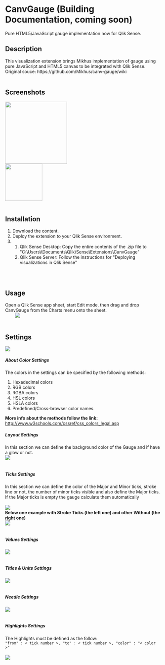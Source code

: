 # CanvGauge (Building Documentation, coming soon)
Pure HTML5/JavaScript gauge implementation now for Qlik Sense.

<h2>Description</h2>
This visualization extension brings Mikhus implementation of gauge using pure JavaScript and HTML5 canvas to be integrated with Qlik Sense. 
Original souce: https://github.com/Mikhus/canv-gauge/wiki
<br/>
<br/>
<h2>Screenshots</h2>
<img src="https://raw.githubusercontent.com/CodingBSilva/CanvGauge/master/CanvGauge/preview.png" height="200" /><br/>
<img src="https://github.com/CodingBSilva/CanvGauge/blob/master/CanvGaugeImg2.PNG?raw=true" height="120" />
<!--<img src="https://github.com/CodingBSilva/CanvGauge/blob/master/CanvGaugeImg3.PNG?raw=true" height="120" />
<img src="https://github.com/CodingBSilva/CanvGauge/blob/master/CanvGaugeImg1.PNG?raw=true" height="120" />-->
<br/>
<br/>
<h2>Installation</h2>
<ol>
<li>Download the content.</li>
<li>Deploy the extension to your Qlik Sense environment.</li>

<li><ol>

  <li>Qlik Sense Desktop: Copy the entire contents of the .zip file to 
  "C:\Users\<UserName>\Documents\Qlik\Sense\Extensions\CanvGauge"</li>

  <li>Qlik Sense Server: Follow the instructions for "Deploying visualizations in Qlik Sense"
  
  </ol>
</li>
</ol>
<br/>
<br/>
<h2>Usage</h2>
Open a Qlik Sense app sheet, start Edit mode, then drag and drop CanvGauge from the Charts menu onto the sheet.<br/>
&nbsp;&nbsp;&nbsp;&nbsp;&nbsp;&nbsp;&nbsp;&nbsp;<img src="https://github.com/CodingBSilva/CanvGauge/blob/master/CanvGaugeButton.PNG?raw=true" />
<br/>
<br/>
<h2>Settings</h2>
<img src="https://github.com/CodingBSilva/CanvGauge/blob/master/CanvGaugeSettings.PNG?raw=true"/><br/>

<h5>About Color Settings</h5>
The colors in the settings can be specified by the following methods:
<ol>
<li>Hexadecimal colors</li>
<li>RGB colors</li>
<li>RGBA colors</li>
<li>HSL colors</li>
<li>HSLA colors</li>
<li>Predefined/Cross-browser color names</li>
</ol>
<b>More info about the methods follow the link:</b> <br/>
<a href="http://www.w3schools.com/cssref/css_colors_legal.asp">http://www.w3schools.com/cssref/css_colors_legal.asp</a>

<h5>Layout Settings</h5>
In this section we can define the background color of the Gauge and if have a glow or not.<br/>
<img src="https://github.com/CodingBSilva/CanvGauge/blob/master/CanvGaugeLayoutSettings.PNG?raw=true"/><br/><br/>

<h5>Ticks Settings</h5>
In this section we can define the color of the Major and Minor ticks, stroke line or not, the number of minor ticks visible
and also define the Major ticks.<br/>
If the Major ticks is empty the gauge calculate them automatically<br/><br/>
<img src="https://github.com/CodingBSilva/CanvGauge/blob/master/CanvGaugeTicksSettings.PNG?raw=true"/><br/>
<b>Below one example with Stroke Ticks (the left one) and other Without (the right one)</b><br/>
<img src="https://github.com/CodingBSilva/CanvGauge/blob/master/CanvGaugeStrokeSettings.PNG?raw=true"/><br/><br/>

<h5>Values Settings</h5>
<img src="https://github.com/CodingBSilva/CanvGauge/blob/master/CanvGaugeValuesSettings.PNG?raw=true"/><br/><br/>

<h5>Titles & Units Settings</h5>
<img src="https://github.com/CodingBSilva/CanvGauge/blob/master/CanvGaugeTitlesSettings.PNG?raw=true"/><br/><br/>

<h5>Needle Settings</h5>
<img src="https://github.com/CodingBSilva/CanvGauge/blob/master/CanvGaugeNeedleSettings.PNG?raw=true"/><br/><br/>

<h5>Highlights Settings</h5>
The Highlights must be defined as the follow:<br/>
<code>"from" : < tick number >, "to" : < tick number >, "color" : "< color >"</code><br/><br/>
<img src="https://github.com/CodingBSilva/CanvGauge/blob/master/CanvGaugeHighlightSettings.PNG?raw=true"/><br/><br/>

